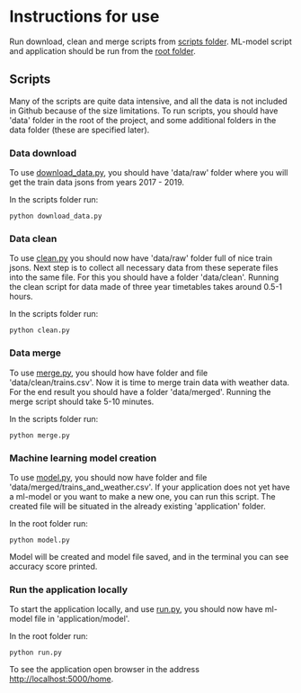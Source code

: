 # Instructions for use

Run download, clean and merge scripts from [scripts folder](https://github.com/millalin/Train-predictor/tree/master/scripts). ML-model script and application should be run from the [root folder](https://github.com/millalin/Train-predictor). 

## Scripts

Many of the scripts are quite data intensive, and all the data is not included in Github because of the size limitations. To run scripts, you should have 'data' folder in the root of the project, and some additional folders in the data folder (these are specified later).

### Data download

To use [download_data.py](https://github.com/millalin/Train-predictor/blob/master/scripts/download_data.py), you should have 'data/raw' folder where you will get the train data jsons from years 2017 - 2019.

In the scripts folder run:

```
python download_data.py

```

### Data clean

To use [clean.py](https://github.com/millalin/Train-predictor/blob/master/scripts/clean.py) you should now have 'data/raw' folder full of nice train jsons. Next step is to collect all necessary data from these seperate files into the same file. For this you should have a folder 'data/clean'. Running the clean script for data made of three year timetables takes around 0.5-1 hours.

In the scripts folder run:

```
python clean.py

```

###  Data merge

To use [merge.py](https://github.com/millalin/Train-predictor/blob/master/scripts/merge.py), you should how have folder and file 'data/clean/trains.csv'. Now it is time to merge train data with weather data. For the end result you should have a folder 'data/merged'. Running the merge script should take 5-10 minutes.

In the scripts folder run:

```
python merge.py

```

###  Machine learning model creation

To use [model.py](https://github.com/millalin/Train-predictor/blob/master/application/model.py), you should now have folder and file 'data/merged/trains_and_weather.csv'. If your application does not yet have a ml-model or you want to make a new one, you can run this script. The created file will be situated in the already existing 'application' folder.

In the root folder run:

```
python model.py

```

Model will be created and model file saved, and in the terminal you can see accuracy score printed.

###  Run the application locally

To start the application locally, and use [run.py](https://github.com/millalin/Train-predictor/blob/master/run.py), you should now have ml-model file in 'application/model'.

In the root folder run:

```
python run.py

```

To see the application open browser in the address [http://localhost:5000/home](http://localhost:5000/home).

